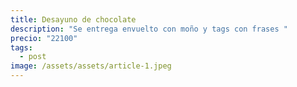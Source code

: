 ```yaml
---
title: Desayuno de chocolate
description: "Se entrega envuelto con moño y tags con frases "
precio: "22100"
tags:
  - post
image: /assets/assets/article-1.jpeg
---
```

